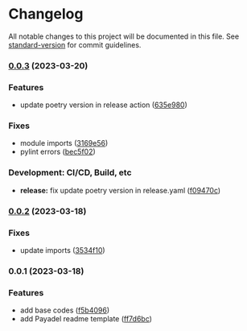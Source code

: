 # Changelog

All notable changes to this project will be documented in this file. See [standard-version](https://github.com/conventional-changelog/standard-version) for commit guidelines.

### [0.0.3](https://github.com/Payadel/pre-commit-hooks/compare/v0.0.2...v0.0.3) (2023-03-20)


### Features

* update poetry version in release action ([635e980](https://github.com/Payadel/pre-commit-hooks/commit/635e9803877af6ca58f434041e15a827776361f0))


### Fixes

* module imports ([3169e56](https://github.com/Payadel/pre-commit-hooks/commit/3169e56e6d0ed6dd8376aba26e756db1d6b87fd0))
* pylint errors ([bec5f02](https://github.com/Payadel/pre-commit-hooks/commit/bec5f02cedb568583adfbae2fcb53b54db387d71))


### Development: CI/CD, Build, etc

* **release:** fix update poetry version in release.yaml ([f09470c](https://github.com/Payadel/pre-commit-hooks/commit/f09470c1ad0189b54fce3f0cee68a82b66d82433))

### [0.0.2](https://github.com/Payadel/pre-commit-hooks/compare/v0.0.1...v0.0.2) (2023-03-18)

### Fixes

* update
  imports ([3534f10](https://github.com/Payadel/pre-commit-hooks/commit/3534f1045749f5c21be062c2d79a5066b25d7de1))

### 0.0.1 (2023-03-18)

### Features

* add base
  codes ([f5b4096](https://github.com/Payadel/pre-commit-hooks/commit/f5b4096382cb80093dbbf3a72105cd56d4f3fdd9))
* add Payadel readme
  template ([ff7d6bc](https://github.com/Payadel/pre-commit-hooks/commit/ff7d6bce57da026fdaba634169da3000193a08e1))
